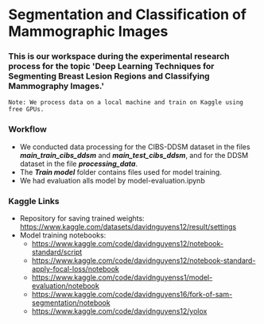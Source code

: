 # Segmentation and Classification of Mammographic Images
### This is our workspace during the experimental research process for the topic 'Deep Learning Techniques for Segmenting Breast Lesion Regions and Classifying Mammography Images.'

```
Note: We process data on a local machine and train on Kaggle using free GPUs.
```

### Workflow
- We conducted data processing for the CIBS-DDSM dataset in the files ***main_train_cibs_ddsm*** and ***main_test_cibs_ddsm***, and for the DDSM dataset in the file ***processing_data***.
- The ***Train model*** folder contains files used for model training.
- We had evaluation alls model by model-evaluation.ipynb
### Kaggle Links
- Repository for saving trained weights: https://www.kaggle.com/datasets/davidnguyens12/result/settings
- Model training notebooks:
    - https://www.kaggle.com/code/davidnguyens12/notebook-standard/script
    - https://www.kaggle.com/code/davidnguyens12/notebook-standard-apply-focal-loss/notebook
    - https://www.kaggle.com/code/davidnguyenss1/model-evaluation/notebook
    - https://www.kaggle.com/code/davidnguyens16/fork-of-sam-segmentation/notebook
    - https://www.kaggle.com/code/davidnguyens12/yolox
